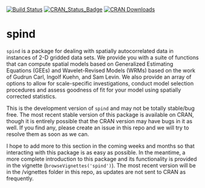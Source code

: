 [![Build Status](https://travis-ci.org/levisc8/spind.svg?branch=master)](https://travis-ci.org/levisc8/spind)
[![CRAN_Status_Badge](http://www.r-pkg.org/badges/version/spind)](http://cran.r-project.org/package=spind)
[![CRAN Downloads](https://cranlogs.r-pkg.org/badges/spind)](https://cran.r-project.org/package=spind)

# spind 

`spind` is a package for dealing with spatially autocorrelated data in instances of 2-D gridded data sets. We provide you with a suite of functions that can compute spatial models based on Generalized Estimating Equations (GEEs) and Wavelet-Revised Models (WRMs) based on the work of Gudrun Carl, Ingolf Kuehn, and Sam Levin. We also provide an array of options to allow for scale-specific investigations, conduct model selection procedures and assess goodness of fit for your model using spatially corrected statistics.  

This is the development version of `spind` and may not be totally stable/bug free. The most recent stable version of this package is available on CRAN, though it is entirely possible that the CRAN version may have bugs in it as well. If you find any, please create an issue in this repo and we will try to resolve them as soon as we can. 

I hope to add more to this section in the coming weeks and months so that interacting with this package is as easy as possible. In the meantime, a more complete introduction to this package and its functionality is provided in the vignette (`browseVignettes('spind')`). The most recent version will be in the /vignettes folder in this repo, as updates are not sent to CRAN as frequently. 
